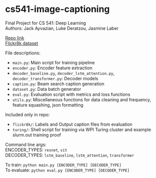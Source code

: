 # cs541-image-captioning
Final Project for CS 541: Deep Learning  
Authors: Jack Ayvazian, Luke Deratzou, Jasmine Laber

[Repo link](https://github.com/jpayvazian/cs541-image-captioning)  
[Flickr8k dataset](https://www.kaggle.com/datasets/adityajn105/flickr8k)

File descriptions:
* `main.py`: Main script for training pipeline 
* `encoder.py`: Encoder feature extraction 
* `decoder_baseline.py`, `decoder_lstm_attention.py`, `decoder_transformer.py`: Decoder models 
* `caption.py`: Beam search caption generation 
* `dataset.py`: Data batch generator 
* `eval.py`: Evaluation script with metrics and loss functions
* `utils.py`: Miscellaneous functions for data cleaning and frequency, feature squashing, json formatting

Included only in repo:
* `flickr8k/`: Labels and Output caption files from evaluation
* `turing/`: Shell script for training via WPI Turing cluster and example slurm.out training proof  

Command line args:  
ENCODER_TYPES: `resnet`, `vit`  
DECODER_TYPES: `lstm_baseline`, `lstm_attention`, `transformer`

To train: `python main.py [ENCODER_TYPE] [DECODER_TYPE]`  
To evaluate: `python eval.py [ENCODER_TYPE] [DECODER_TYPE]`
